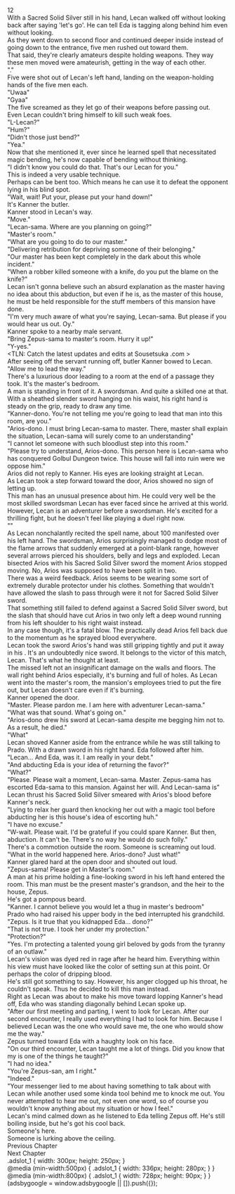 12<br/>
With a Sacred Solid Silver still in his hand, Lecan walked off without looking back after saying 'let's go'. He can tell Eda is tagging along behind him even without looking.<br/>
As they went down to second floor and continued deeper inside instead of going down to the entrance, five men rushed out toward them.<br/>
That said, they're clearly amateurs despite holding weapons. They way these men moved were amateurish, getting in the way of each other.<br/>
"<Flame Arrow>."<br/>
Five <Flame Arrows> were shot out of Lecan's left hand, landing on the weapon-holding hands of the five men each.<br/>
"Uwaa"<br/>
"Gyaa"<br/>
The five screamed as they let go of their weapons before passing out.<br/>
Even Lecan couldn't bring himself to kill such weak foes.<br/>
"L-Lecan?"<br/>
"Hum?"<br/>
"Didn't those <Flame Arrows> just bend?"<br/>
"Yea."<br/>
Now that she mentioned it, ever since he learned <Fire Rush> spell that necessitated magic bending, he's now capable of bending <Fire Arrow> without thinking.<br/>
"I didn't know you could do that. That's our Lecan for you."<br/>
This is indeed a very usable technique.<br/>
Perhaps <Flame Spear> can be bent too. Which means he can use it to defeat the opponent lying in his blind spot.<br/>
"Wait, wait! Put your, please put your hand down!"<br/>
It's Kanner the butler.<br/>
Kanner stood in Lecan's way.<br/>
"Move."<br/>
"Lecan-sama. Where are you planning on going?"<br/>
"Master's room."<br/>
"What are you going to do to our master."<br/>
"Delivering retribution for depriving someone of their belonging."<br/>
"Our master has been kept completely in the dark about this whole incident."<br/>
"When a robber killed someone with a knife, do you put the blame on the knife?"<br/>
Lecan isn't gonna believe such an absurd explanation as the master having no idea about this abduction, but even if he is, as the master of this house, he must be held responsible for the stuff members of this mansion have done.<br/>
"I'm very much aware of what you're saying, Lecan-sama. But please if you would hear us out. Oy."<br/>
Kanner spoke to a nearby male servant.<br/>
"Bring Zepus-sama to master's room. Hurry it up!"<br/>
"Y-yes."<br/>
<TLN: Catch the latest updates and edits at Sousetsuka .com ><br/>
After seeing off the servant running off, butler Kanner bowed to Lecan.<br/>
"Allow me to lead the way."<br/>
There's a luxurious door leading to a room at the end of a passage they took. It's the master's bedroom.<br/>
A man is standing in front of it. A swordsman. And quite a skilled one at that.<br/>
With a sheathed slender sword hanging on his waist, his right hand is steady on the grip, ready to draw any time.<br/>
"Kanner-dono. You're not telling me you're going to lead that man into this room, are you."<br/>
"Arios-dono. I must bring Lecan-sama to master. There, master shall explain the situation, Lecan-sama will surely come to an understanding"<br/>
"I cannot let someone with such bloodlust step into this room."<br/>
"Please try to understand, Arios-dono. This person here is Lecan-sama <Overlord in Black> who has conquered Golbul Dungeon twice. This house will fall into ruin were we oppose him."<br/>
Arios did not reply to Kanner. His eyes are looking straight at Lecan.<br/>
As Lecan took a step forward toward the door, Arios showed no sign of letting up.<br/>
This man has an unusual presence about him. He could very well be the most skilled swordsman Lecan has ever faced since he arrived at this world.<br/>
However, Lecan is an adventurer before a swordsman. He's excited for a thrilling fight, but he doesn't feel like playing a duel right now.<br/>
"<Flame Arrow>"<br/>
As Lecan nonchalantly recited the spell name, about 100 <Flame Arrows> manifested over his left hand. The swordsman, Arios surprisingly managed to dodge most of the flame arrows that suddenly emerged at a point-blank range, however several arrows pierced his shoulders, belly and legs and exploded. Lecan bisected Arios with his Sacred Solid Silver sword the moment Arios stopped moving. No, Arios was supposed to have been split in two.<br/>
There was a weird feedback. Arios seems to be wearing some sort of extremely durable protector under his clothes. Something that wouldn't have allowed the slash to pass through were it not for Sacred Solid Silver sword.<br/>
That something still failed to defend against a Sacred Solid Silver sword, but the slash that should have cut Arios in two only left a deep wound running from his left shoulder to his right waist instead.<br/>
In any case though, it's a fatal blow. The practically dead Arios fell back due to the momentum as he sprayed blood everywhere.<br/>
Lecan took the sword Arios's hand was still gripping tightly and put it away in his <Storage>. It's an undoubtedly nice sword. It belongs to the victor of this match, Lecan. That's what he thought at least.<br/>
The missed <Flame Arrows> left not an insignificant damage on the walls and floors. The wall right behind Arios especially, it's burning and full of holes. As Lecan went into the master's room, the mansion's employees tried to put the fire out, but Lecan doesn't care even if it's burning.<br/>
Kanner opened the door.<br/>
"Master. Please pardon me. I am here with adventurer Lecan-sama."<br/>
"What was that sound. What's going on."<br/>
"Arios-dono drew his sword at Lecan-sama despite me begging him not to. As a result, he died."<br/>
"What"<br/>
Lecan shoved Kanner aside from the entrance while he was still talking to Prado. With a drawn sword in his right hand. Eda followed after him.<br/>
"Lecan... And Eda, was it. I am really in your debt."<br/>
"And abducting Eda is your idea of returning the favor?"<br/>
"What?"<br/>
"Please. Please wait a moment, Lecan-sama. Master. Zepus-sama has escorted Eda-sama to this mansion. Against her will. And Lecan-sama is"<br/>
Lecan thrust his Sacred Solid Silver smeared with Arios's blood before Kanner's neck.<br/>
"Lying to relax her guard then knocking her out with a magic tool before abducting her is this house's idea of escorting huh."<br/>
"I have no excuse."<br/>
"W-wait. Please wait. I'd be grateful if you could spare Kanner. But then, abduction. It can't be. There's no way he would do such folly."<br/>
There's a commotion outside the room. Someone is screaming out loud.<br/>
"What in the world happened here. Arios-dono? Just what!"<br/>
Kanner glared hard at the open door and shouted out loud.<br/>
"Zepus-sama! Please get in Master's room."<br/>
A man at his prime holding a fine-looking sword in his left hand entered the room. This man must be the present master's grandson, and the heir to the house, Zepus.<br/>
He's got a pompous beard.<br/>
"Kanner. I cannot believe you would let a thug in master's bedroom"<br/>
Prado who had raised his upper body in the bed interrupted his grandchild.<br/>
"Zepus. Is it true that you kidnapped Eda... dono?"<br/>
"That is not true. I took her under my protection."<br/>
"Protection?"<br/>
"Yes. I'm protecting a talented young girl beloved by gods from the tyranny of an outlaw."<br/>
Lecan's vision was dyed red in rage after he heard him. Everything within his view must have looked like the color of setting sun at this point. Or perhaps the color of dripping blood.<br/>
He's still got something to say. However, his anger clogged up his throat, he couldn't speak. Thus he decided to kill this man instead.<br/>
Right as Lecan was about to make his move toward lopping Kanner's head off, Eda who was standing diagonally behind Lecan spoke up.<br/>
"After our first meeting and parting, I went to look for Lecan. After our second encounter, I really used everything I had to look for him. Because I believed Lecan was the one who would save me, the one who would show me the way."<br/>
Zepus turned toward Eda with a haughty look on his face.<br/>
"On our third encounter, Lecan taught me a lot of things. Did you know that my <Recovery> is one of the things he taught?"<br/>
"I had no idea."<br/>
"You're Zepus-san, am I right."<br/>
"Indeed."<br/>
"Your messenger lied to me about having something to talk about with Lecan while another used some kinda tool behind me to knock me out. You never attempted to hear me out, not even one word, so of course you wouldn't know anything about my situation or how I feel."<br/>
Lecan's mind calmed down as he listened to Eda telling Zepus off. He's still boiling inside, but he's got his cool back.<br/>
Someone's here.<br/>
Someone is lurking above the ceiling.<br/>
Previous Chapter<br/>
Next Chapter <br/>
.adslot_1 { width: 300px; height: 250px; }<br/>
@media (min-width:500px) { .adslot_1 { width: 336px; height: 280px; } }<br/>
@media (min-width:800px) { .adslot_1 { width: 728px; height: 90px; } }<br/>
(adsbygoogle = window.adsbygoogle || []).push({});<br/>

